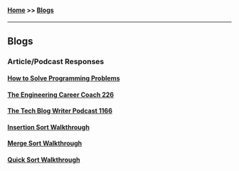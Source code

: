 #### [Home](https://joelmwatson.github.io) >> [Blogs](https://joelmwatson.github.io/blogs)

---

## Blogs

### Article/Podcast Responses

#### [How to Solve Programming Problems](https://joelmwatson.github.io/blogs/blog-01)

#### [The Engineering Career Coach 226](https://joelmwatson.github.io/blogs/blog-02)

#### [The Tech Blog Writer Podcast 1166](https://joelmwatson.github.io/blogs/blog-03)

#### [Insertion Sort Walkthrough](https://joelmwatson.github.io/blogs/blog-04)

#### [Merge Sort Walkthrough](https://joelmwatson.github.io/blogs/blog-05)

#### [Quick Sort Walkthrough](https://joelmwatson.github.io/blogs/blog-06)
